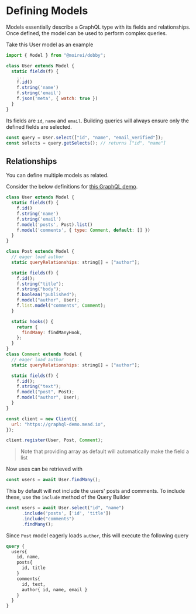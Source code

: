 # Defining Models

Models essentially describe a GraphQL type with its fields and relationships. Once defined, the model can be used to perform complex queries.

Take this User model as an example


```javascript
import { Model } from "@moirei/dobby";

class User extends Model {
  static fields(f) {
    ...
    f.id()
    f.string('name')
    f.string('email')
    f.json('meta', { watch: true })
  }
}
```


Its fields are `id`, `name` and `email`. Building queries will always ensure only the defined fields are selected.

```javascript
const query = User.select(["id", "name", "email_verified"]);
const selects = query.getSelects(); // returns ["id", "name"]
```


## Relationships

You can define multiple models as related.

Consider the below definitions for [this GraphQL demo](https://graphql-demo.mead.io).

```javascript
class User extends Model {
  static fields(f) {
    f.id()
    f.string('name')
    f.string('email')
    f.model('posts', Post).list()
    f.model('comments', { type: Comment, default: [] })
  }
}

class Post extends Model {
  // eager load author
  static queryRelationships: string[] = ["author"];

  static fields(f) {
    f.id();
    f.string("title");
    f.string("body");
    f.boolean("published");
    f.model("author", User);
    f.list.model("comments", Comment);
  }

  static hooks() {
    return {
      findMany: findManyHook,
    };
  }
}
class Comment extends Model {
  // eager load author
  static queryRelationships: string[] = ["author"];

  static fields(f) {
    f.id();
    f.string("text");
    f.model("post", Post);
    f.model("author", User);
  }
}

const client = new Client({
  url: "https://graphql-demo.mead.io",
});

client.register(User, Post, Comment);
```
> Note that providing array as default will automatically make the field a list


Now uses can be retrieved with

```javascript
const users = await User.findMany();
```

This by default will not include the users' posts and comments. To include these, use the `include` method of the Query Builder

```javascript
const users = await User.select("id", "name")
      .include('posts', ['id', 'title'])
      .include("comments")
      .findMany();
```

Since `Post` model eagerly loads `author`, this will execute the following query

```graphql
query {
  users{
    id, name,
    posts{
      id, title
    }
    comments{
      id, text,
      author{ id, name, email }
    }
  }
}
```
